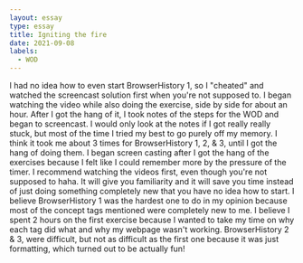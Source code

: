 ```yaml
---
layout: essay
type: essay
title: Igniting the fire
date: 2021-09-08
labels:
  - WOD
---
```

I had no idea how to even start BrowserHistory 1, so I "cheated" and watched the screencast solution first when you're not supposed to. I began watching the video  while also doing the exercise, side by side for about an hour. After I got the hang of it, I took notes of the steps for the WOD and began to screencast. I would only look at the notes if I got really really stuck, but most of the time I tried my best to go purely off my memory. 
I think it took me about 3 times for BrowserHistory 1, 2, & 3, until I got the hang of doing them. I began screen casting after I got the hang of the exercises because I felt like I could remember more by the pressure of the timer. 
I recommend watching the videos first, even though you're not supposed to haha. It will give you familiarity and it will save you time instead of just doing something completely new that you have no idea how to start. 
I believe BrowserHistory 1 was the hardest one to do in my opinion because most of the concept tags mentioned were completely new to me. I believe I spent 2 hours on the first exercise because I wanted to take my time on why each tag did what and why my webpage wasn't working. BrowserHistory 2 & 3, were difficult, but not as difficult as the first one because it was just formatting, which turned out to be actually fun! 
